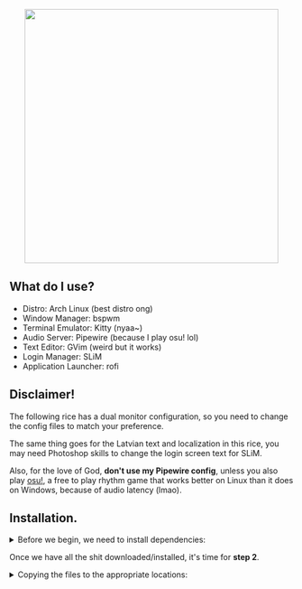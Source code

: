<p align=center><img src=https://i.imgur.com/Yeo44OC.png style="width:450px"></a></p>

## What do I use?
* Distro: Arch Linux (best distro ong)
* Window Manager: bspwm
* Terminal Emulator: Kitty (nyaa~)
* Audio Server: Pipewire (because I play osu! lol)
* Text Editor: GVim (weird but it works)
* Login Manager:  SLiM
* Application Launcher: rofi

## Disclaimer!
The following rice has a dual monitor configuration, so you need to change the config files to match your preference.

The same thing goes for the Latvian text and localization in this rice, you may need Photoshop skills to change the login screen text for SLiM.

Also, for the love of God, <b>don't use my Pipewire config</b>, unless you also play <a href=https://osu.ppy.sh>osu!</a>, a free to play rhythm game that works better on Linux than it does on Windows, because of audio latency (lmao).

## Installation.

<details>
<summary>Before we begin, we need to install dependencies:</summary>

```bash
paru -S bspwm sxhkd kitty rofi polybar picom dunst nitrogen slim ttf-roboto lxappearance gvim mpd mpc ncmpcpp thunar thunar-archive-plugin thunar-media-tags-plugin thunar-volman gvfs qt5ct kvantum materia-gtk-theme kvantum-theme-materia papirus-icon-theme papirus-folders zsh zsh-autosuggestions zsh-syntax-highlighting pulsemixer pavucontrol lxsession network-manager-applet flameshot i3lock-color gtk-engine-murrine xarchiver ristretto  
```

Now, we get the dotfiles themselves:
```bash
git clone https://github.com/grumpoo/dots
```

</details>

Once we have all the shit downloaded/installed, it's time for <b>step 2</b>.

<details>
<summary>Copying the files to the appropriate locations:</summary>
  
First thing we do is copy the files for the home and root directories:
```bash
cd dots; cp -r .config/ .local/ .mpd/ .ncmpcpp/ .wallpapers/ .gtkrc-2.0 .zshrc .vimrc .Xresources .xinitrc ~/; sudo cp -r etc/ usr/ /
```
After you've done that, make some files executable:
```bash
chmod +x ~/.config/bspwm/bspwmrc; chmod +x ~/.config/polybar/launch.sh; chmod +x ~/.local/bin/*
```
And last, but not least, <b>restart your system.</b>
If you see the <b>Killer fish from San Diego</b> pfp in the middle, then CONGRATULATIONS, YOU HAVE SUCCESSFULLY GOT MY RICE TO WORK ON YOUR PC! :D  

The only thing left to now is to delete the ``dotfiles`` folder:
```bash
rm -rf dots/
```

For Vim, we need <a href=https://github.com/junegunn/vim-plug>Vim-plug</a> for the plugins:
```bash
curl -fLo ~/.vim/autoload/plug.vim --create-dirs \
    https://raw.githubusercontent.com/junegunn/vim-plug/master/plug.vim
```
Then, open vim and type ``:PlugInstall``.

Optionally, you can change the folder colours with ``papirus-folders``:
```bash
papirus-folders -C yaru* -t ePapirus-Dark
```
*Note: To find out what other colours it has, write the ``papirus-folders -l`` command.
</details>
